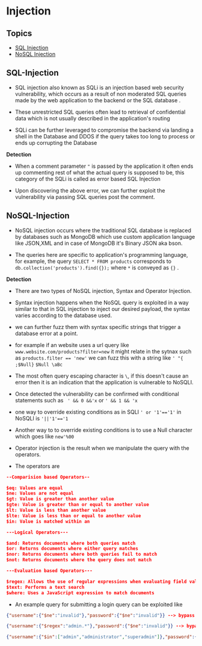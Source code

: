 # Injection

## Topics

* [SQL Injection](#sql-injection)
* [NoSQL Injection](#NoSQL-Injection)

## SQL-Injection

* SQL injection also known as SQLi is an injection based web security vulnerability, which occurs as a result of non moderated SQL queries made by the web application to the backend or the SQL database .

* These unrestricted SQL queries often lead to retrieval of confidential data which is not usually described in the application's routing

* SQLi can be further leveraged to compromise the backend via landing a shell in the Database and DDOS if the query takes too long to process or ends up corrupting the Database

**Detection**

* When a comment parameter ``` " ```  is passed by the application it often ends up commenting rest of what the actual query is supposed to be, this category of the SQLi is called as error based SQL Injection

* Upon discovering the above error, we can further exploit the vulnerability via passing SQL queries post the comment.


## NoSQL-Injection

* NoSQL injection occurs where the traditional SQL database is replaced by databases such as MongoDB which use custom application language like JSON,XML and in case of MongoDB it's Binary JSON aka bson.
  
* The queries here are specific to  application's programming language, for example, the query `SELECT * FROM products` corresponds to `db.collection('products').find({});` where `*` is conveyed as `{}` .

**Detection**

* There are two types of NoSQL injection, Syntax and Operator Injection.

* Syntax injection happens when the NoSQL query is exploited in a way similar to that in SQL injection to inject our desired payload, the syntax varies according to the database used.
* we can further fuzz them with syntax specific strings that trigger a database error at a point.

*  for example if an website uses a url query like `www.website.com/products?filter=new` it might relate in the sytnax such as `products.filter == 'new'` we can fuzz this with a string like 
	`' "{`
	`;$Null}`
	`$Null \aBc`  

* The most often query escaping character is `\`, if this doesn't cause an error then it is an indication that the application is vulnerable to NoSQLI.

* Once detected the vulnerability can be confirmed with conditional statements such as ` ' && 0 &&'x` or `' && 1 && 'x` 

* one way to override existing conditions as in SQLI `' or '1'=='1'` in NoSQLI is `'||'1'=='1`
* Another way to to override existing conditions is to use a Null character which goes like `new'%00`

* Operator injection is the result when we manipulate the query with the operators.

*  The operators are 

```json
--Comparision based Operators--

$eq: Values are equal
$ne: Values are not equal
$gt: Value is greater than another value
$gte: Value is greater than or equal to another value
$lt: Value is less than another value
$lte: Value is less than or equal to another value
$in: Value is matched within an 

---Logical Operators---

$and: Returns documents where both queries match
$or: Returns documents where either query matches
$nor: Returns documents where both queries fail to match
$not: Returns documents where the query does not match

---Evaluation based Operators---

$regex: Allows the use of regular expressions when evaluating field values
$text: Performs a text search
$where: Uses a JavaScript expression to match documents

```

* An example query for submitting a login query can be exploited like

```json
{"username":{"$ne":"invalid"},"password":{"$ne":"invalid"}} --> bypass authentication

{"username":{"$regex":"admin.*"},"password":{"$ne":"invalid"}} --> bypass with admin

{"username":{"$in":["admin","administrator","superadmin"]},"password":{"$ne":""}} --> login to specific account via authentication bypass
```